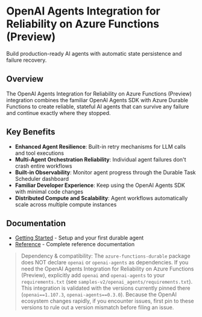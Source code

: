 # OpenAI Agents Integration for Reliability on Azure Functions (Preview)

Build production-ready AI agents with automatic state persistence and failure recovery.

## Overview

The OpenAI Agents Integration for Reliability on Azure Functions (Preview) integration combines the familiar OpenAI Agents SDK with Azure Durable Functions to create reliable, stateful AI agents that can survive any failure and continue exactly where they stopped.

## Key Benefits

- **Enhanced Agent Resilience**: Built-in retry mechanisms for LLM calls and tool executions
- **Multi-Agent Orchestration Reliability**: Individual agent failures don't crash entire workflows
- **Built-in Observability**: Monitor agent progress through the Durable Task Scheduler dashboard
- **Familiar Developer Experience**: Keep using the OpenAI Agents SDK with minimal code changes
- **Distributed Compute and Scalability**: Agent workflows automatically scale across multiple compute instances

## Documentation

- [Getting Started](getting-started.md) - Setup and your first durable agent
- [Reference](reference.md) - Complete reference documentation

> Dependency & compatibility: The `azure-functions-durable` package does NOT declare `openai` or `openai-agents` as dependencies. If you need the OpenAI Agents Integration for Reliability on Azure Functions (Preview), explicitly add `openai` and `openai-agents` to your `requirements.txt` (see `samples-v2/openai_agents/requirements.txt`). This integration is validated with the versions currently pinned there (`openai==1.107.3`, `openai-agents==0.3.0`). Because the OpenAI ecosystem changes rapidly, if you encounter issues, first pin to these versions to rule out a version mismatch before filing an issue.
